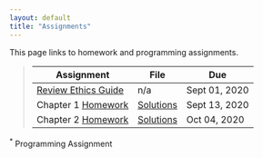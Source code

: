 ```yaml
---
layout: default
title: "Assignments"
---
```


This page links to homework and programming assignments.

> Assignment | File | Due
> ---------- | ---- | ---
> [Review Ethics Guide](assignment01.html) | n/a | Sept 01, 2020
> Chapter 1 [Homework](homework1.html) | [Solutions](homework1_awnsers.pdf) | Sept 13, 2020
> Chapter 2 [Homework](homework2.html) | [Solutions](homework2_solutions.html) | Oct 04, 2020

<sup>*</sup> Programming Assignment
